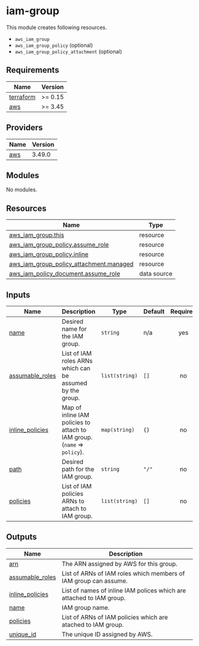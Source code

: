 # iam-group

This module creates following resources.

- `aws_iam_group`
- `aws_iam_group_policy` (optional)
- `aws_iam_group_policy_attachment` (optional)

<!-- BEGINNING OF PRE-COMMIT-TERRAFORM DOCS HOOK -->
## Requirements

| Name | Version |
|------|---------|
| <a name="requirement_terraform"></a> [terraform](#requirement\_terraform) | >= 0.15 |
| <a name="requirement_aws"></a> [aws](#requirement\_aws) | >= 3.45 |

## Providers

| Name | Version |
|------|---------|
| <a name="provider_aws"></a> [aws](#provider\_aws) | 3.49.0 |

## Modules

No modules.

## Resources

| Name | Type |
|------|------|
| [aws_iam_group.this](https://registry.terraform.io/providers/hashicorp/aws/latest/docs/resources/iam_group) | resource |
| [aws_iam_group_policy.assume_role](https://registry.terraform.io/providers/hashicorp/aws/latest/docs/resources/iam_group_policy) | resource |
| [aws_iam_group_policy.inline](https://registry.terraform.io/providers/hashicorp/aws/latest/docs/resources/iam_group_policy) | resource |
| [aws_iam_group_policy_attachment.managed](https://registry.terraform.io/providers/hashicorp/aws/latest/docs/resources/iam_group_policy_attachment) | resource |
| [aws_iam_policy_document.assume_role](https://registry.terraform.io/providers/hashicorp/aws/latest/docs/data-sources/iam_policy_document) | data source |

## Inputs

| Name | Description | Type | Default | Required |
|------|-------------|------|---------|:--------:|
| <a name="input_name"></a> [name](#input\_name) | Desired name for the IAM group. | `string` | n/a | yes |
| <a name="input_assumable_roles"></a> [assumable\_roles](#input\_assumable\_roles) | List of IAM roles ARNs which can be assumed by the group. | `list(string)` | `[]` | no |
| <a name="input_inline_policies"></a> [inline\_policies](#input\_inline\_policies) | Map of inline IAM policies to attach to IAM group. (`name` => `policy`). | `map(string)` | `{}` | no |
| <a name="input_path"></a> [path](#input\_path) | Desired path for the IAM group. | `string` | `"/"` | no |
| <a name="input_policies"></a> [policies](#input\_policies) | List of IAM policies ARNs to attach to IAM group. | `list(string)` | `[]` | no |

## Outputs

| Name | Description |
|------|-------------|
| <a name="output_arn"></a> [arn](#output\_arn) | The ARN assigned by AWS for this group. |
| <a name="output_assumable_roles"></a> [assumable\_roles](#output\_assumable\_roles) | List of ARNs of IAM roles which members of IAM group can assume. |
| <a name="output_inline_policies"></a> [inline\_policies](#output\_inline\_policies) | List of names of inline IAM polices which are attached to IAM group. |
| <a name="output_name"></a> [name](#output\_name) | IAM group name. |
| <a name="output_policies"></a> [policies](#output\_policies) | List of ARNs of IAM policies which are atached to IAM group. |
| <a name="output_unique_id"></a> [unique\_id](#output\_unique\_id) | The unique ID assigned by AWS. |
<!-- END OF PRE-COMMIT-TERRAFORM DOCS HOOK -->
